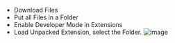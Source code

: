 - Download Files
- Put all Files in a Folder
- Enable Developer Mode in Extensions
- Load Unpacked Extension, select the Folder.
![image](https://github.com/user-attachments/assets/cfa553fe-0342-484f-8998-971b0ec09e4c)
